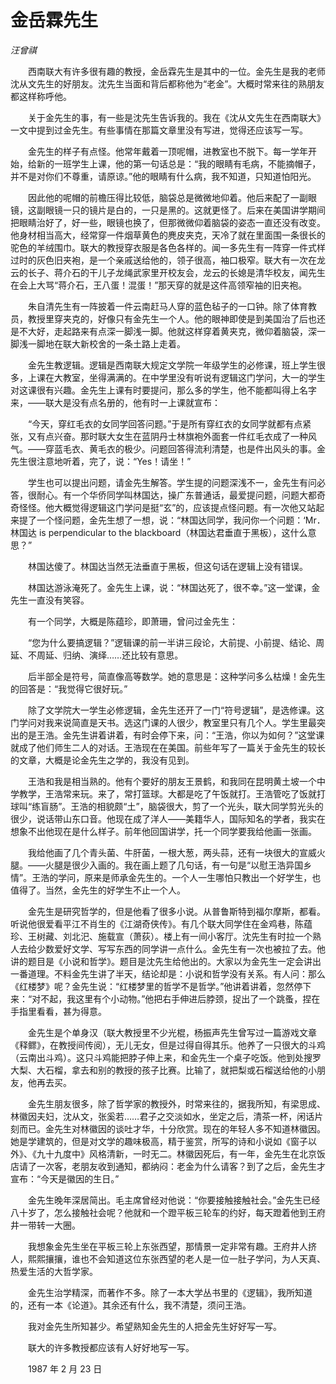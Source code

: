 # 金岳霖先生

*汪曾祺*

　　西南联大有许多很有趣的教授，金岳霖先生是其中的一位。金先生是我的老师沈从文先生的好朋友。沈先生当面和背后都称他为“老金”。大概时常来往的熟朋友都这样称呼他。

　　关于金先生的事，有一些是沈先生告诉我的。我在《沈从文先生在西南联大》一文中提到过金先生。有些事情在那篇文章里没有写进，觉得还应该写一写。

　　金先生的样子有点怪。他常年戴着一顶呢帽，进教室也不脱下。每一学年开始，给新的一班学生上课，他的第一句话总是：“我的眼睛有毛病，不能摘帽子，并不是对你们不尊重，请原谅。”他的眼睛有什么病，我不知道，只知道怕阳光。

　　因此他的呢帽的前檐压得比较低，脑袋总是微微地仰着。他后来配了一副眼镜，这副眼镜一只的镜片是白的，一只是黑的。这就更怪了。后来在美国讲学期间把眼睛治好了，好一些，眼镜也换了，但那微微仰着脑袋的姿态一直还没有改变。他身材相当高大，经常穿一件烟草黄色的麂皮夹克，天冷了就在里面围一条很长的驼色的羊绒围巾。联大的教授穿衣服是各色各样的。闻一多先生有一阵穿一件式样过时的灰色旧夹袍，是一个亲戚送给他的，领子很高，袖口极窄。联大有一次在龙云的长子、蒋介石的干儿子龙绳武家里开校友会，龙云的长媳是清华校友，闻先生在会上大骂“蒋介石，王八蛋！混蛋！”那天穿的就是这件高领窄袖的旧夹袍。

　　朱自清先生有一阵披着一件云南赶马人穿的蓝色毡子的一口钟。除了体育教员，教授里穿夹克的，好像只有金先生一个人。他的眼神即使是到美国治了后也还是不大好，走起路来有点深一脚浅一脚。他就这样穿着黄夹克，微仰着脑袋，深一脚浅一脚地在联大新校舍的一条土路上走着。

　　金先生教逻辑。逻辑是西南联大规定文学院一年级学生的必修课，班上学生很多，上课在大教室，坐得满满的。在中学里没有听说有逻辑这门学问，大一的学生对这课很有兴趣。金先生上课有时要提问，那么多的学生，他不能都叫得上名字来，——联大是没有点名册的，他有时一上课就宣布：

　　“今天，穿红毛衣的女同学回答问题。”于是所有穿红衣的女同学就都有点紧张，又有点兴奋。那时联大女生在蓝阴丹士林旗袍外面套一件红毛衣成了一种风气。——穿蓝毛衣、黄毛衣的极少。问题回答得流利清楚，也是件出风头的事。金先生很注意地听着，完了，说：“Yes！请坐！”

　　学生也可以提出问题，请金先生解答。学生提的问题深浅不一，金先生有问必答，很耐心。有一个华侨同学叫林国达，操广东普通话，最爱提问题，问题大都奇奇怪怪。他大概觉得逻辑这门学问是挺“玄”的，应该提点怪问题。有一次他又站起来提了一个怪问题，金先生想了一想，说：“林国达同学，我问你一个问题：‘Mr．林国达 is perpendicular to the blackboard（林国达君垂直于黑板），这什么意思？”

　　林国达傻了。林国达当然无法垂直于黑板，但这句话在逻辑上没有错误。

　　林国达游泳淹死了。金先生上课，说：“林国达死了，很不幸。”这一堂课，金先生一直没有笑容。

　　有一个同学，大概是陈蕴珍，即萧珊，曾问过金先生：

　　“您为什么要搞逻辑？”逻辑课的前一半讲三段论，大前提、小前提、结论、周延、不周延、归纳、演绎……还比较有意思。

　　后半部全是符号，简直像高等数学。她的意思是：这种学问多么枯燥！金先生的回答是：“我觉得它很好玩。”

　　除了文学院大一学生必修逻辑，金先生还开了一门“符号逻辑”，是选修课。这门学问对我来说简直是天书。选这门课的人很少，教室里只有几个人。学生里最突出的是王浩。金先生讲着讲着，有时会停下来，问：“王浩，你以为如何？”这堂课就成了他们师生二人的对话。王浩现在在美国。前些年写了一篇关于金先生的较长的文章，大概是论金先生之学的，我没有见到。

　　王浩和我是相当熟的。他有个要好的朋友王景鹤，和我同在昆明黄土坡一个中学教学，王浩常来玩。来了，常打篮球。大都是吃了午饭就打。王浩管吃了饭就打球叫“练盲肠”。王浩的相貌颇“土”，脑袋很大，剪了一个光头，联大同学剪光头的很少，说话带山东口音。他现在成了洋人——美籍华人，国际知名的学者，我实在想象不出他现在是什么样子。前年他回国讲学，托一个同学要我给他画一张画。

　　我给他画了几个青头菌、牛肝菌，一根大葱，两头蒜，还有一块很大的宣威火腿。——火腿是很少入画的。我在画上题了几句话，有一句是“以慰王浩异国乡情”。王浩的学问，原来是师承金先生的。一个人一生哪怕只教出一个好学生，也值得了。当然，金先生的好学生不止一个人。

　　金先生是研究哲学的，但是他看了很多小说。从普鲁斯特到福尔摩斯，都看。听说他很爱看平江不肖生的《江湖奇侠传》。有几个联大同学住在金鸡巷，陈蕴珍、王树藏、刘北汜、施载宣（萧荻）。楼上有一间小客厅。沈先生有时拉一个熟人去给少数爱好文学、写写东西的同学讲一点什么。金先生有一次也被拉了去。他讲的题目是《小说和哲学》。题目是沈先生给他出的。大家以为金先生一定会讲出一番道理。不料金先生讲了半天，结论却是：小说和哲学没有关系。有人问：那么《红楼梦》呢？金先生说：“红楼梦里的哲学不是哲学。”他讲着讲着，忽然停下来：“对不起，我这里有个小动物。”他把右手伸进后脖颈，捉出了一个跳蚤，捏在手指里看看，甚为得意。

　　金先生是个单身汉（联大教授里不少光棍，杨振声先生曾写过一篇游戏文章《释鳏》，在教授间传阅），无儿无女，但是过得自得其乐。他养了一只很大的斗鸡（云南出斗鸡）。这只斗鸡能把脖子伸上来，和金先生一个桌子吃饭。他到处搜罗大梨、大石榴，拿去和别的教授的孩子比赛。比输了，就把梨或石榴送给他的小朋友，他再去买。

　　金先生朋友很多，除了哲学家的教授外，时常来往的，据我所知，有梁思成、林徽因夫妇，沈从文，张奚若……君子之交淡如水，坐定之后，清茶一杯，闲话片刻而已。金先生对林徽因的谈吐才华，十分欣赏。现在的年轻人多不知道林徽因。她是学建筑的，但是对文学的趣味极高，精于鉴赏，所写的诗和小说如《窗子以外》、《九十九度中》风格清新，一时无二。林徽因死后，有一年，金先生在北京饭店请了一次客，老朋友收到通知，都纳闷：老金为什么请客？到了之后，金先生才宣布：“今天是徽因的生日。”

　　金先生晚年深居简出。毛主席曾经对他说：“你要接触接触社会。”金先生已经八十岁了，怎么接触社会呢？他就和一个蹬平板三轮车的约好，每天蹬着他到王府井一带转一大圈。

　　我想象金先生坐在平板三轮上东张西望，那情景一定非常有趣。王府井人挤人，熙熙攘攘，谁也不会知道这位东张西望的老人是一位一肚子学问，为人天真、热爱生活的大哲学家。

　　金先生治学精深，而著作不多。除了一本大学丛书里的《逻辑》，我所知道的，还有一本《论道》。其余还有什么，我不清楚，须问王浩。

　　我对金先生所知甚少。希望熟知金先生的人把金先生好好写一写。

　　联大的许多教授都应该有人好好地写一写。

　　1987 年 2 月 23 日